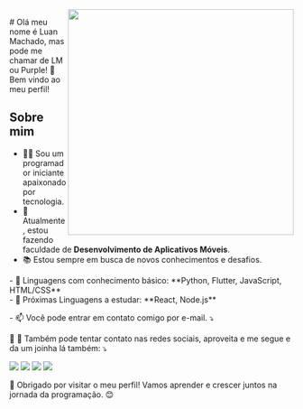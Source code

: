<img src="https://raw.githubusercontent.com/MicaelliMedeiros/micaellimedeiros/master/image/computer-illustration.png" min-width="400px" max-width="400px" width="400px" align="right">

<p align="left"> 
  # Olá meu nome é Luan Machado, mas pode me chamar de LM ou Purple! 👋
 <br> Bem vindo ao meu perfil!<br>

## Sobre mim
- 👨‍💻 Sou um programador iniciante apaixonado por tecnologia.
- 🌱 Atualmente, estou fazendo faculdade de <strong>Desenvolvimento de Aplicativos Móveis</strong>.<br>
- 📚 Estou sempre em busca de novos conhecimentos e desafios.
</p>

<p align="left">
 - 🦄 Linguagens com conhecimento básico: **Python, Flutter, JavaScript, HTML/CSS**<br>
 - 📖 Próximas Linguagens a estudar: **React, Node.js**<br>
</p>

<p align="left">
  - 📫 Você pode entrar em contato comigo por e-mail. ⤵️
</p>

<p align="left">
  💌 📱 Também pode tentar contato nas redes sociais, aproveita e me segue e da um joinha lá também: ⤵️
</p>

<p align="left">
  <a href="#" alt="Gmail">
  <img src="https://img.shields.io/badge/-Gmail-FF0000?style=flat-square&labelColor=FF0000&logo=gmail&logoColor=white&link=mailto:luansmc.info@gmail.com" /></a>

  <a href="#" alt="LinkedIn">
  <img src="https://img.shields.io/badge/-Linkedin-0e76a8?style=flat-square&logo=Linkedin&logoColor=white&link=https://www.linkedin.com/in/luansmachado/" /></a>

  <a href="#" alt="WhatsApp">
  <img src="https://img.shields.io/badge/-WhatsApp-25d366?style=flat-square&labelColor=25d366&logo=whatsapp&logoColor=white&link=https://wa.me/message/COXEXMMLG4FEL1"/></a>

  <a href="#" alt="Instagram">
  <img src="https://img.shields.io/badge/-Instagram-DF0174?style=flat-square&labelColor=DF0174&logo=instagram&logoColor=white&link=https://www.instagram.com/luansmc/"/></a>
</p>


🙏 Obrigado por visitar o meu perfil! Vamos aprender e crescer juntos na jornada da programação. 😊
